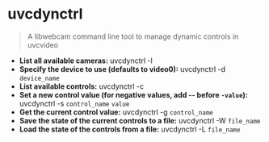 # uvcdynctrl
> A libwebcam command line tool to manage dynamic controls in uvcvideo
- **List all available cameras:**
uvcdynctrl -l
- **Specify the device to use (defaults to video0):**
uvcdynctrl -d `device_name`
- **List available controls:**
uvcdynctrl -c
- **Set a new control value (for negative values, add -- before `-value`):**
uvcdynctrl -s `control_name` `value`
- **Get the current control value:**
uvcdynctrl -g `control_name`
- **Save the state of the current controls to a file:**
uvcdynctrl -W `file_name`
- **Load the state of the controls from a file:**
uvcdynctrl -L `file_name`
